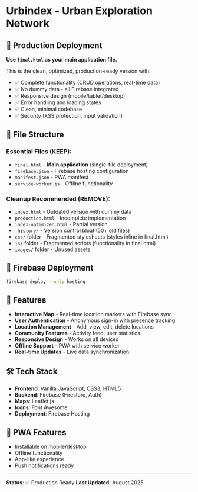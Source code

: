 # Urbindex - Urban Exploration Network

## 🚀 Production Deployment

**Use `final.html` as your main application file.**

This is the clean, optimized, production-ready version with:
- ✅ Complete functionality (CRUD operations, real-time data)
- ✅ No dummy data - all Firebase integrated
- ✅ Responsive design (mobile/tablet/desktop)
- ✅ Error handling and loading states
- ✅ Clean, minimal codebase
- ✅ Security (XSS protection, input validation)

## 📁 File Structure

### Essential Files (KEEP):
- `final.html` - **Main application** (single-file deployment)
- `firebase.json` - Firebase hosting configuration
- `manifest.json` - PWA manifest
- `service-worker.js` - Offline functionality

### Cleanup Recommended (REMOVE):
- `index.html` - Outdated version with dummy data
- `production.html` - Incomplete implementation
- `index-optimized.html` - Partial version
- `.history/` - Version control bloat (50+ old files)
- `css/` folder - Fragmented stylesheets (styles inline in final.html)
- `js/` folder - Fragmented scripts (functionality in final.html)
- `images/` folder - Unused assets

## 🔧 Firebase Deployment

```bash
firebase deploy --only hosting
```

## 🎯 Features

- **Interactive Map** - Real-time location markers with Firebase sync
- **User Authentication** - Anonymous sign-in with presence tracking
- **Location Management** - Add, view, edit, delete locations
- **Community Features** - Activity feed, user statistics
- **Responsive Design** - Works on all devices
- **Offline Support** - PWA with service worker
- **Real-time Updates** - Live data synchronization

## 🛠 Tech Stack

- **Frontend**: Vanilla JavaScript, CSS3, HTML5
- **Backend**: Firebase (Firestore, Auth)
- **Maps**: Leaflet.js
- **Icons**: Font Awesome
- **Deployment**: Firebase Hosting

## 📱 PWA Features

- Installable on mobile/desktop
- Offline functionality
- App-like experience
- Push notifications ready

---

**Status**: ✅ Production Ready
**Last Updated**: August 2025
